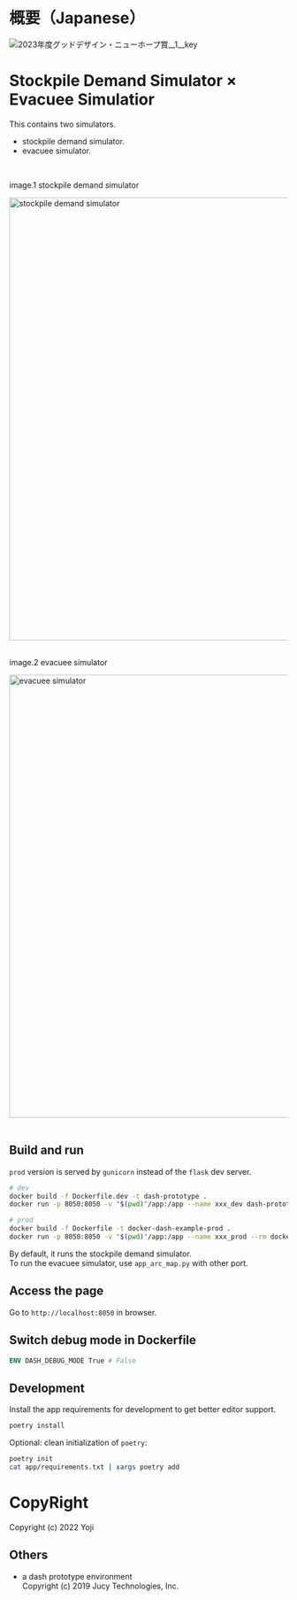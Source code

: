 # 概要（Japanese）

![2023年度グッドデザイン・ニューホープ賞__1__key](https://github.com/yoji0806/stockpile_simulation/assets/40899163/b5c95211-4664-4824-8245-c78f53822815)




# Stockpile Demand Simulator × Evacuee Simulatior

This contains two simulators.
- stockpile demand simulator.
- evacuee simulator.

<br />


image.1 stockpile demand simulator

<img width="800" alt="stockpile demand simulator" src="https://user-images.githubusercontent.com/40899163/210713434-302f6b98-e16e-45d7-9ad7-735a4e701c0b.jpg">
<br /><br />  


image.2 evacuee simulator

<img width="800" alt="evacuee simulator" src="https://user-images.githubusercontent.com/40899163/210713205-f5b239c1-6d2d-430e-a0fc-6993ab813155.png">
<br /><br />









## Build and run

`prod` version is served by `gunicorn` instead of the `flask` dev server.

```sh
# dev
docker build -f Dockerfile.dev -t dash-prototype .
docker run -p 8050:8050 -v "$(pwd)"/app:/app --name xxx_dev dash-prototype

# prod
docker build -f Dockerfile -t docker-dash-example-prod .
docker run -p 8050:8050 -v "$(pwd)"/app:/app --name xxx_prod --rm docker-dash-prod
```

By default, it runs the stockpile demand simulator.  
To run the evacuee simulator, use `app_arc_map.py` with other port.


## Access the page

Go to `http://localhost:8050` in browser.

## Switch debug mode in Dockerfile

```dockerfile
ENV DASH_DEBUG_MODE True # False
```

## Development

Install the app requirements for development to get better editor support.

```sh
poetry install
```

Optional: clean initialization of `poetry`:

```sh
poetry init
cat app/requirements.txt | xargs poetry add
```

# CopyRight

Copyright (c) 2022 Yoji 

## Others
- a dash prototype environment  
Copyright (c) 2019 Jucy Technologies, Inc.
